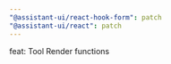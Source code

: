 ```yaml
---
"@assistant-ui/react-hook-form": patch
"@assistant-ui/react": patch
---
```


feat: Tool Render functions
